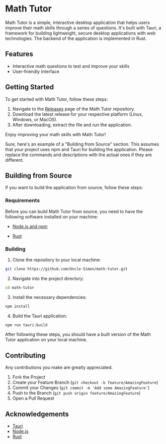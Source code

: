 # Math Tutor

Math Tutor is a simple, interactive desktop application that helps users improve their math skills through a series of questions. It's built with Tauri, a framework for building lightweight, secure desktop applications with web technologies. The backend of the application is implemented in Rust.

## Features

- Interactive math questions to test and improve your skills
- User-friendly interface

## Getting Started

To get started with Math Tutor, follow these steps:

1. Navigate to the [Releases](https://github.com/Uncle-Simon/math-tutor/releases) page of the Math Tutor repository.
2. Download the latest release for your respective platform (Linux, Windows, or MacOS).
3. After downloading, extract the file and run the application.

Enjoy improving your math skills with Math Tutor!

Sure, here's an example of a "Building from Source" section. This assumes that your project uses npm and Tauri for building the application. Please replace the commands and descriptions with the actual ones if they are different.

## Building from Source

If you want to build the application from source, follow these steps:

### Requirements

Before you can build Math Tutor from source, you need to have the following software installed on your machine:

- [Node.js and npm](https://nodejs.org/en/download/)

- [Rust](https://www.rust-lang.org/tools/install)

### Building

1. Clone the repository to your local machine:

```bash
git clone https://github.com/Uncle-Simon/math-tutor.git
```

2. Navigate into the project directory:

```bash
cd math-tutor
```

3. Install the necessary dependencies:

```bash
npm install
```

4. Build the Tauri application:

```bash
npm run tauri:build
```

After following these steps, you should have a built version of the Math Tutor application on your local machine.

## Contributing

Any contributions you make are greatly appreciated.

1. Fork the Project
2. Create your Feature Branch (`git checkout -b feature/AmazingFeature`)
3. Commit your Changes (`git commit -m 'Add some AmazingFeature'`)
4. Push to the Branch (`git push origin feature/AmazingFeature`)
5. Open a Pull Request

## Acknowledgements

- [Tauri](https://tauri.studio/en/)
- [Node.js](https://nodejs.org/en/)
- [Rust](https://www.rust-lang.org/)